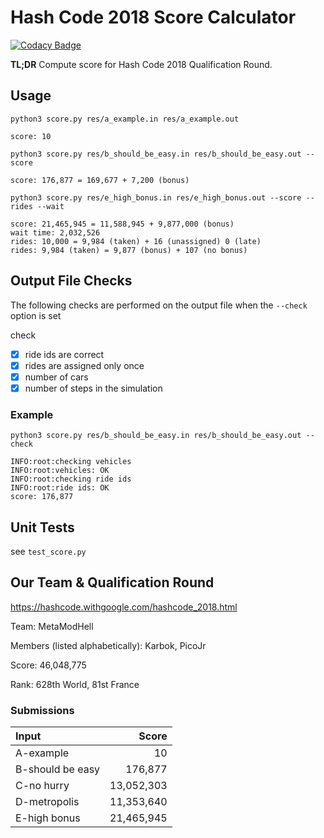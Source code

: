 # Hash Code 2018 Score Calculator

[![Codacy Badge](https://api.codacy.com/project/badge/Grade/c7b68e6d417b43c48d66f76b6d02dc7f)](https://app.codacy.com/app/PicoJr/2018-hashcode-score?utm_source=github.com&utm_medium=referral&utm_content=PicoJr/2018-hashcode-score&utm_campaign=Badge_Grade_Dashboard)

**TL;DR** Compute score for Hash Code 2018 Qualification Round.

## Usage

`python3 score.py res/a_example.in res/a_example.out`

```
score: 10
```

`python3 score.py res/b_should_be_easy.in res/b_should_be_easy.out --score`

```
score: 176,877 = 169,677 + 7,200 (bonus)
```

`python3 score.py res/e_high_bonus.in res/e_high_bonus.out --score --rides --wait `

``` text
score: 21,465,945 = 11,588,945 + 9,877,000 (bonus)
wait time: 2,032,526
rides: 10,000 = 9,984 (taken) + 16 (unassigned) 0 (late)
rides: 9,984 (taken) = 9,877 (bonus) + 107 (no bonus)
```

## Output File Checks

The following checks are performed on the output file when the `--check` option is set

check
-   [x] ride ids are correct
-   [x] rides are assigned only once
-   [x] number of cars
-   [x] number of steps in the simulation

### Example

`python3 score.py res/b_should_be_easy.in res/b_should_be_easy.out --check`

``` text
INFO:root:checking vehicles
INFO:root:vehicles: OK
INFO:root:checking ride ids
INFO:root:ride ids: OK
score: 176,877
```

## Unit Tests

see `test_score.py`

## Our Team & Qualification Round

<https://hashcode.withgoogle.com/hashcode_2018.html>

Team: MetaModHell

Members (listed alphabetically): Karbok, PicoJr

Score: 46,048,775

Rank: 628th World, 81st France

### Submissions

| Input            |  Score     |
|:-----------------|-----------:|
| A-example        | 10         |
| B-should be easy | 176,877    |
| C-no hurry       | 13,052,303 |
| D-metropolis     | 11,353,640 |
| E-high bonus     | 21,465,945 |
